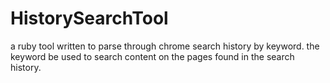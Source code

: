 # HistorySearchTool
a ruby tool written to parse through chrome search history by keyword. the keyword be used to search content on the pages found in the search history.
